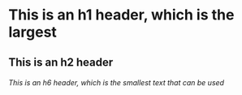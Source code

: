 # This is an h1 header, which is the largest
## This is an h2 header
###### This is an h6 header, which is the smallest text that can be used
